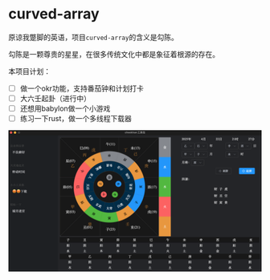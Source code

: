 # curved-array

原谅我蹩脚的英语，项目`curved-array`的含义是勾陈。

勾陈是一颗尊贵的星星，在很多传统文化中都是象征着根源的存在。

本项目计划：

- [ ] 做一个okr功能，支持番茄钟和计划打卡
- [ ] 大六壬起卦（进行中）
- [ ] 还想用babylon做一个小游戏
- [ ] 练习一下rust，做一个多线程下载器

![大六壬起卦](./docs/01.png)
